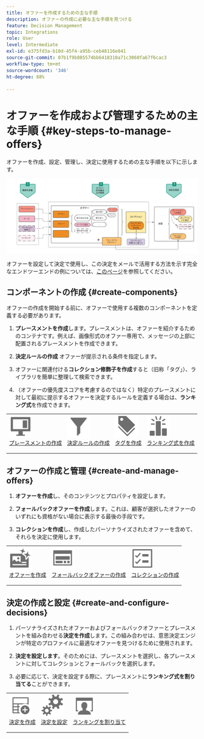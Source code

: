 ```yaml
---
title: オファーを作成するための主な手順
description: オファーの作成に必要な主な手順を見つける
feature: Decision Management
topic: Integrations
role: User
level: Intermediate
exl-id: e375fd3a-b10d-45f4-a95b-ceb48116e841
source-git-commit: 07b1f9b885574bb6418310a71c3060fa67f6cac3
workflow-type: tm+mt
source-wordcount: '346'
ht-degree: 88%

---
```


# オファーを作成および管理するための主な手順 {#key-steps-to-manage-offers}

オファーを作成、設定、管理し、決定に使用するための主な手順を以下に示します。

![](../assets/offer-create-manage-process.png)

オファーを設定して決定で使用し、この決定をメールで活用する方法を示す完全なエンドツーエンドの例については、[このページ](../offers-e2e.md)を参照してください。

## コンポーネントの作成 {#create-components}

オファーの作成を開始する前に、オファーで使用する複数のコンポーネントを定義する必要があります。

1. **プレースメントを作成**&#x200B;します。プレースメントは、オファーを紹介するためのコンテナです。例えば、画像形式のオファー専用で、メッセージの上部に配置されるプレースメントを作成できます。

1. **決定ルールの作成** オファーが提示される条件を指定します。

1. オファーに関連付ける&#x200B;**コレクション修飾子を作成**&#x200B;すると（旧称「タグ」）、ライブラリを簡単に整理して検索できます。

1. （オファーの優先度スコアを考慮するのではなく）特定のプレースメントに対して最初に提示するオファーを決定するルールを定義する場合は、**ランキング式**&#x200B;を作成できます。

<table style="table-layout:fixed">
<tr style="border: 0;">
<td>
<img src="../../assets/do-not-localize/icon-placement.svg" width="60px">
<div>
<a href="../offer-library/creating-placements.md">プレースメントの作成</a>
</div>
<p>
</td>
<td>
<img src="../../assets/do-not-localize/icon-rules.svg" width="60px">
<div>
<a href="../offer-library/creating-decision-rules.md">決定ルールの作成</a>
</div>
<p>
<td>
<img src="../../assets/do-not-localize/icon-tags.svg" width="60px">
<div>
<a href="../offer-library/creating-tags.md">タグを作成</a>
</div>
<p>
</td>
<td>
<img src="../../assets/do-not-localize/icon-ranking.svg" width="60px">
<div>
<a href="../ranking/create-ranking-formulas.md">ランキング式を作成</a>
</div>
<p>
</td>
</tr>
</table>

## オファーの作成と管理 {#create-and-manage-offers}

1. **オファーを作成**&#x200B;し、そのコンテンツとプロパティを設定します。

1. **フォールバックオファーを作成**&#x200B;します。これは、顧客が選択したオファーのいずれにも資格がない場合に表示する最後の手段です。

1. **コレクションを作成**&#x200B;し、作成したパーソナライズされたオファーを含めて、それらを決定に使用します。

<table style="table-layout:fixed">
<tr style="border: 0;">
<td>
<img src="../../assets/do-not-localize/icon-offer.svg" width="60px">
<div>
<a href="../offer-library/creating-personalized-offers.md">オファーを作成</a>
</div>
<p>
</td>
<td>
<img src="../../assets/do-not-localize/icon-fallback.svg" width="60px">
<div>
<a href="../offer-library/creating-fallback-offers.md">フォールバックオファーの作成</a>
</div>
<p>
</td>
<td>
<img src="../../assets/do-not-localize/icon-collection.svg" width="60px">
<div>
<a href="../offer-library/creating-collections.md">コレクションの作成</a>
</div>
<p>
</td>
</tr>
</table>

## 決定の作成と設定 {#create-and-configure-decisions}

1. パーソナライズされたオファーおよびフォールバックオファーとプレースメントを組み合わせる&#x200B;**決定を作成**&#x200B;します。この組み合わせは、意思決定エンジンが特定のプロファイルに最適なオファーを見つけるために使用されます。

1. **決定を設定します**。そのためには、プレースメントを選択し、各プレースメントに対してコレクションとフォールバックを選択します。

1. 必要に応じて、決定を設定する際に、プレースメントに&#x200B;**ランキング式を割り当てる**&#x200B;ことができます。

<table style="table-layout:fixed">
<tr style="border: 0;">
<td>
<img src="../../assets/do-not-localize/icon-decision.svg" width="60px">
<div>
<a href="../offer-activities/create-offer-activities.md">決定を作成</a>
</div>
<p>
</td>
<td>
<img src="../../assets/do-not-localize/icon-configure-decision.svg" width="60px">
<div>
<a href="../offer-activities/create-offer-activities.md#add-offers">決定を設定</a>
</div>
<p>
</td>
<td>
<img src="../../assets/do-not-localize/icon-assign-ranking.svg" width="60px">
<div>
<a href="../offer-activities/configure-offer-selection.md#assign-ranking-formula">ランキングを割り当て</a>
</div>
<p>
</td>
</tr>
</table>
